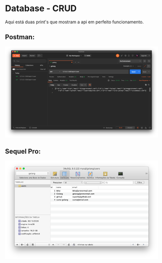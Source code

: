 # Database - CRUD
 Aqui está duas print's que mostram a api em perfeito funcionamento.

## Postman:
![postman](screenshot-postman.png)

## Sequel Pro: 
![sequel-pro](screenshot-sequel-pro.png)